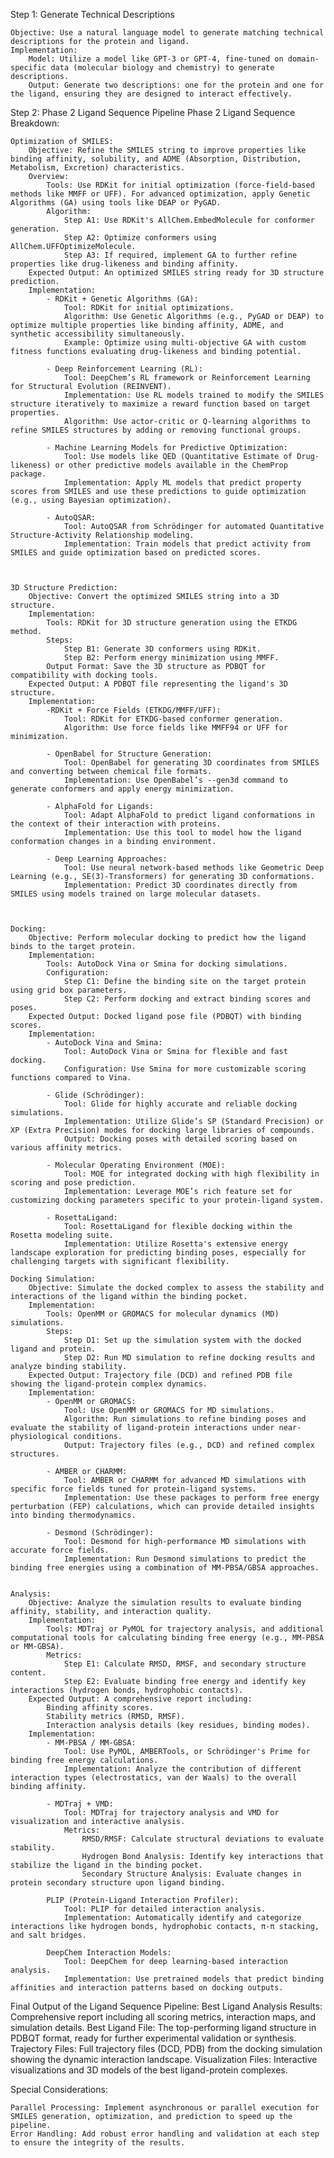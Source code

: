 Step 1: Generate Technical Descriptions

    Objective: Use a natural language model to generate matching technical descriptions for the protein and ligand.
    Implementation:
        Model: Utilize a model like GPT-3 or GPT-4, fine-tuned on domain-specific data (molecular biology and chemistry) to generate descriptions.
        Output: Generate two descriptions: one for the protein and one for the ligand, ensuring they are designed to interact effectively.

Step 2: Phase 2 Ligand Sequence Pipeline
Phase 2 Ligand Sequence Breakdown:

    Optimization of SMILES:
        Objective: Refine the SMILES string to improve properties like binding affinity, solubility, and ADME (Absorption, Distribution, Metabolism, Excretion) characteristics.
        Overview:
            Tools: Use RDKit for initial optimization (force-field-based methods like MMFF or UFF). For advanced optimization, apply Genetic Algorithms (GA) using tools like DEAP or PyGAD.
            Algorithm:
                Step A1: Use RDKit's AllChem.EmbedMolecule for conformer generation.
                Step A2: Optimize conformers using AllChem.UFFOptimizeMolecule.
                Step A3: If required, implement GA to further refine properties like drug-likeness and binding affinity.
        Expected Output: An optimized SMILES string ready for 3D structure prediction.
        Implementation:
            - RDKit + Genetic Algorithms (GA):
                Tool: RDKit for initial optimizations.
                Algorithm: Use Genetic Algorithms (e.g., PyGAD or DEAP) to optimize multiple properties like binding affinity, ADME, and synthetic accessibility simultaneously.
                Example: Optimize using multi-objective GA with custom fitness functions evaluating drug-likeness and binding potential.

            - Deep Reinforcement Learning (RL):
                Tool: DeepChem’s RL framework or Reinforcement Learning for Structural Evolution (REINVENT).
                Implementation: Use RL models trained to modify the SMILES structure iteratively to maximize a reward function based on target properties.
                Algorithm: Use actor-critic or Q-learning algorithms to refine SMILES structures by adding or removing functional groups.

            - Machine Learning Models for Predictive Optimization:
                Tool: Use models like QED (Quantitative Estimate of Drug-likeness) or other predictive models available in the ChemProp package.
                Implementation: Apply ML models that predict property scores from SMILES and use these predictions to guide optimization (e.g., using Bayesian optimization).

            - AutoQSAR:
                Tool: AutoQSAR from Schrödinger for automated Quantitative Structure-Activity Relationship modeling.
                Implementation: Train models that predict activity from SMILES and guide optimization based on predicted scores.



    3D Structure Prediction:
        Objective: Convert the optimized SMILES string into a 3D structure.
        Implementation:
            Tools: RDKit for 3D structure generation using the ETKDG method.
            Steps:
                Step B1: Generate 3D conformers using RDKit.
                Step B2: Perform energy minimization using MMFF.
            Output Format: Save the 3D structure as PDBQT for compatibility with docking tools.
        Expected Output: A PDBQT file representing the ligand's 3D structure.
        Implementation:
            -RDKit + Force Fields (ETKDG/MMFF/UFF):
                Tool: RDKit for ETKDG-based conformer generation.
                Algorithm: Use force fields like MMFF94 or UFF for minimization.

            - OpenBabel for Structure Generation:
                Tool: OpenBabel for generating 3D coordinates from SMILES and converting between chemical file formats.
                Implementation: Use OpenBabel’s --gen3d command to generate conformers and apply energy minimization.

            - AlphaFold for Ligands:
                Tool: Adapt AlphaFold to predict ligand conformations in the context of their interaction with proteins.
                Implementation: Use this tool to model how the ligand conformation changes in a binding environment.

            - Deep Learning Approaches:
                Tool: Use neural network-based methods like Geometric Deep Learning (e.g., SE(3)-Transformers) for generating 3D conformations.
                Implementation: Predict 3D coordinates directly from SMILES using models trained on large molecular datasets.



    Docking:
        Objective: Perform molecular docking to predict how the ligand binds to the target protein.
        Implementation:
            Tools: AutoDock Vina or Smina for docking simulations.
            Configuration:
                Step C1: Define the binding site on the target protein using grid box parameters.
                Step C2: Perform docking and extract binding scores and poses.
        Expected Output: Docked ligand pose file (PDBQT) with binding scores.
        Implementation:
            - AutoDock Vina and Smina:
                Tool: AutoDock Vina or Smina for flexible and fast docking.
                Configuration: Use Smina for more customizable scoring functions compared to Vina.

            - Glide (Schrödinger):
                Tool: Glide for highly accurate and reliable docking simulations.
                Implementation: Utilize Glide’s SP (Standard Precision) or XP (Extra Precision) modes for docking large libraries of compounds.
                Output: Docking poses with detailed scoring based on various affinity metrics.

            - Molecular Operating Environment (MOE):
                Tool: MOE for integrated docking with high flexibility in scoring and pose prediction.
                Implementation: Leverage MOE’s rich feature set for customizing docking parameters specific to your protein-ligand system.

            - RosettaLigand:
                Tool: RosettaLigand for flexible docking within the Rosetta modeling suite.
                Implementation: Utilize Rosetta's extensive energy landscape exploration for predicting binding poses, especially for challenging targets with significant flexibility.

    Docking Simulation:
        Objective: Simulate the docked complex to assess the stability and interactions of the ligand within the binding pocket.
        Implementation:
            Tools: OpenMM or GROMACS for molecular dynamics (MD) simulations.
            Steps:
                Step D1: Set up the simulation system with the docked ligand and protein.
                Step D2: Run MD simulation to refine docking results and analyze binding stability.
        Expected Output: Trajectory file (DCD) and refined PDB file showing the ligand-protein complex dynamics.
        Implementation:
            - OpenMM or GROMACS:
                Tool: Use OpenMM or GROMACS for MD simulations.
                Algorithm: Run simulations to refine binding poses and evaluate the stability of ligand-protein interactions under near-physiological conditions.
                Output: Trajectory files (e.g., DCD) and refined complex structures.

            - AMBER or CHARMM:
                Tool: AMBER or CHARMM for advanced MD simulations with specific force fields tuned for protein-ligand systems.
                Implementation: Use these packages to perform free energy perturbation (FEP) calculations, which can provide detailed insights into binding thermodynamics.

            - Desmond (Schrödinger):
                Tool: Desmond for high-performance MD simulations with accurate force fields.
                Implementation: Run Desmond simulations to predict the binding free energies using a combination of MM-PBSA/GBSA approaches.


    Analysis:
        Objective: Analyze the simulation results to evaluate binding affinity, stability, and interaction quality.
        Implementation:
            Tools: MDTraj or PyMOL for trajectory analysis, and additional computational tools for calculating binding free energy (e.g., MM-PBSA or MM-GBSA).
            Metrics:
                Step E1: Calculate RMSD, RMSF, and secondary structure content.
                Step E2: Evaluate binding free energy and identify key interactions (hydrogen bonds, hydrophobic contacts).
        Expected Output: A comprehensive report including:
            Binding affinity scores.
            Stability metrics (RMSD, RMSF).
            Interaction analysis details (key residues, binding modes).
        Implementation:
            - MM-PBSA / MM-GBSA:
                Tool: Use PyMOL, AMBERTools, or Schrödinger's Prime for binding free energy calculations.
                Implementation: Analyze the contribution of different interaction types (electrostatics, van der Waals) to the overall binding affinity.

            - MDTraj + VMD:
                Tool: MDTraj for trajectory analysis and VMD for visualization and interactive analysis.
                Metrics:
                    RMSD/RMSF: Calculate structural deviations to evaluate stability.
                    Hydrogen Bond Analysis: Identify key interactions that stabilize the ligand in the binding pocket.
                    Secondary Structure Analysis: Evaluate changes in protein secondary structure upon ligand binding.

            PLIP (Protein-Ligand Interaction Profiler):
                Tool: PLIP for detailed interaction analysis.
                Implementation: Automatically identify and categorize interactions like hydrogen bonds, hydrophobic contacts, π-π stacking, and salt bridges.

            DeepChem Interaction Models:
                Tool: DeepChem for deep learning-based interaction analysis.
                Implementation: Use pretrained models that predict binding affinities and interaction patterns based on docking outputs.

Final Output of the Ligand Sequence Pipeline:
Best Ligand Analysis Results: Comprehensive report including all scoring metrics, interaction maps, and simulation details.
Best Ligand File: The top-performing ligand structure in PDBQT format, ready for further experimental validation or synthesis.
Trajectory Files: Full trajectory files (DCD, PDB) from the docking simulation showing the dynamic interaction landscape.
Visualization Files: Interactive visualizations and 3D models of the best ligand-protein complexes.

Special Considerations:

    Parallel Processing: Implement asynchronous or parallel execution for SMILES generation, optimization, and prediction to speed up the pipeline.
    Error Handling: Add robust error handling and validation at each step to ensure the integrity of the results.

